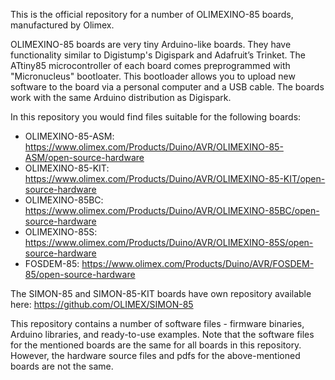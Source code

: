 This is the official repository for a number of OLIMEXINO-85 boards, manufactured by Olimex.

OLIMEXINO-85 boards are very tiny Arduino-like boards. They have functionality similar to Digistump's Digispark and Adafruit’s Trinket. The ATtiny85 microcontroller of each board comes preprogrammed with "Micronucleus" bootloater. This bootloader allows you to upload new software to the board via a personal computer and a USB cable. The boards work with the same Arduino distribution as Digispark.

In this repository you would find files suitable for the following boards:  

* OLIMEXINO-85-ASM: https://www.olimex.com/Products/Duino/AVR/OLIMEXINO-85-ASM/open-source-hardware
* OLIMEXINO-85-KIT: https://www.olimex.com/Products/Duino/AVR/OLIMEXINO-85-KIT/open-source-hardware
* OLIMEXINO-85BC: https://www.olimex.com/Products/Duino/AVR/OLIMEXINO-85BC/open-source-hardware
* OLIMEXINO-85S: https://www.olimex.com/Products/Duino/AVR/OLIMEXINO-85S/open-source-hardware
* FOSDEM-85: https://www.olimex.com/Products/Duino/AVR/FOSDEM-85/open-source-hardware

The SIMON-85 and SIMON-85-KIT boards have own repository available here: https://github.com/OLIMEX/SIMON-85

This repository contains a number of software files - firmware binaries, Arduino libraries, and ready-to-use examples. Note that the software files for the mentioned boards are the same for all boards in this repository. However, the hardware source files and pdfs for the above-mentioned boards are not the same.
